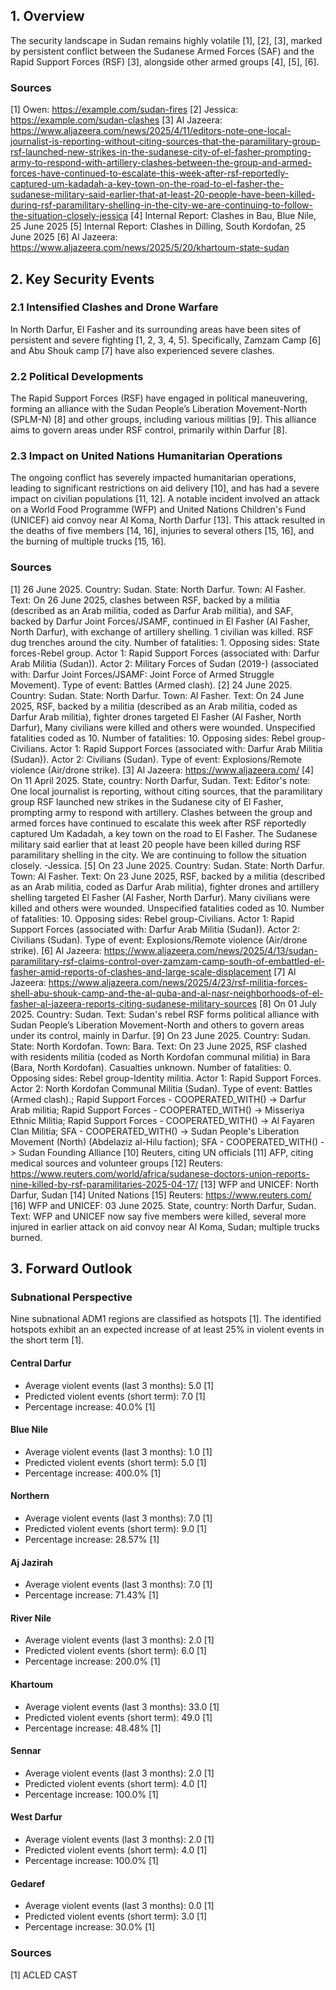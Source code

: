 
## 1. Overview

The security landscape in Sudan remains highly volatile [1], [2], [3], marked by persistent conflict between the Sudanese Armed Forces (SAF) and the Rapid Support Forces (RSF) [3], alongside other armed groups [4], [5], [6].

### Sources
[1] Owen: https://example.com/sudan-fires
[2] Jessica: https://example.com/sudan-clashes
[3] Al Jazeera: https://www.aljazeera.com/news/2025/4/11/editors-note-one-local-journalist-is-reporting-without-citing-sources-that-the-paramilitary-group-rsf-launched-new-strikes-in-the-sudanese-city-of-el-fasher-prompting-army-to-respond-with-artillery-clashes-between-the-group-and-armed-forces-have-continued-to-escalate-this-week-after-rsf-reportedly-captured-um-kadadah-a-key-town-on-the-road-to-el-fasher-the-sudanese-military-said-earlier-that-at-least-20-people-have-been-killed-during-rsf-paramilitary-shelling-in-the-city-we-are-continuing-to-follow-the-situation-closely-jessica
[4] Internal Report: Clashes in Bau, Blue Nile, 25 June 2025
[5] Internal Report: Clashes in Dilling, South Kordofan, 25 June 2025
[6] Al Jazeera: https://www.aljazeera.com/news/2025/5/20/khartoum-state-sudan

## 2. Key Security Events

### 2.1 Intensified Clashes and Drone Warfare
In North Darfur, El Fasher and its surrounding areas have been sites of persistent and severe fighting [1, 2, 3, 4, 5]. Specifically, Zamzam Camp [6] and Abu Shouk camp [7] have also experienced severe clashes.

### 2.2 Political Developments
The Rapid Support Forces (RSF) have engaged in political maneuvering, forming an alliance with the Sudan People’s Liberation Movement-North (SPLM-N) [8] and other groups, including various militias [9]. This alliance aims to govern areas under RSF control, primarily within Darfur [8].

### 2.3 Impact on United Nations Humanitarian Operations
The ongoing conflict has severely impacted humanitarian operations, leading to significant restrictions on aid delivery [10], and has had a severe impact on civilian populations [11, 12]. A notable incident involved an attack on a World Food Programme (WFP) and United Nations Children's Fund (UNICEF) aid convoy near Al Koma, North Darfur [13]. This attack resulted in the deaths of five members [14, 16], injuries to several others [15, 16], and the burning of multiple trucks [15, 16].

### Sources
[1] 26 June 2025. Country: Sudan. State: North Darfur. Town: Al Fasher. Text: On 26 June 2025, clashes between RSF, backed by a militia (described as an Arab militia, coded as Darfur Arab militia), and SAF, backed by Darfur Joint Forces/JSAMF, continued in El Fasher (Al Fasher, North Darfur), with exchange of artillery shelling. 1 civilian was killed. RSF dug trenches around the city. Number of fatalities: 1. Opposing sides: State forces-Rebel group. Actor 1: Rapid Support Forces (associated with: Darfur Arab Militia (Sudan)). Actor 2: Military Forces of Sudan (2019-) (associated with: Darfur Joint Forces/JSAMF: Joint Force of Armed Struggle Movement). Type of event: Battles (Armed clash).
[2] 24 June 2025. Country: Sudan. State: North Darfur. Town: Al Fasher. Text: On 24 June 2025, RSF, backed by a militia (described as an Arab militia, coded as Darfur Arab militia), fighter drones targeted El Fasher (Al Fasher, North Darfur), Many civilians were killed and others were wounded. Unspecified fatalities coded as 10. Number of fatalities: 10. Opposing sides: Rebel group-Civilians. Actor 1: Rapid Support Forces (associated with: Darfur Arab Militia (Sudan)). Actor 2: Civilians (Sudan). Type of event: Explosions/Remote violence (Air/drone strike).
[3] Al Jazeera: https://www.aljazeera.com/
[4] On 11 April 2025. State, country: North Darfur, Sudan. Text: Editor's note: One local journalist is reporting, without citing sources, that the paramilitary group RSF launched new strikes in the Sudanese city of El Fasher, prompting army to respond with artillery. Clashes between the group and armed forces have continued to escalate this week after RSF reportedly captured Um Kadadah, a key town on the road to El Fasher. The Sudanese military said earlier that at least 20 people have been killed during RSF paramilitary shelling in the city. We are continuing to follow the situation closely. -Jessica.
[5] On 23 June 2025. Country: Sudan. State: North Darfur. Town: Al Fasher. Text: On 23 June 2025, RSF, backed by a militia (described as an Arab militia, coded as Darfur Arab militia), fighter drones and artillery shelling targeted El Fasher (Al Fasher, North Darfur). Many civilians were killed and others were wounded. Unspecified fatalities coded as 10. Number of fatalities: 10. Opposing sides: Rebel group-Civilians. Actor 1: Rapid Support Forces (associated with: Darfur Arab Militia (Sudan)). Actor 2: Civilians (Sudan). Type of event: Explosions/Remote violence (Air/drone strike).
[6] Al Jazeera: https://www.aljazeera.com/news/2025/4/13/sudan-paramilitary-rsf-claims-control-over-zamzam-camp-south-of-embattled-el-fasher-amid-reports-of-clashes-and-large-scale-displacement
[7] Al Jazeera: https://www.aljazeera.com/news/2025/4/23/rsf-militia-forces-shell-abu-shouk-camp-and-the-al-quba-and-al-nasr-neighborhoods-of-el-fasher-al-jazeera-reports-citing-sudanese-military-sources
[8] On 01 July 2025. Country: Sudan. Text: Sudan's rebel RSF forms political alliance with Sudan People’s Liberation Movement-North and others to govern areas under its control, mainly in Darfur.
[9] On 23 June 2025. Country: Sudan. State: North Kordofan. Town: Bara. Text: On 23 June 2025, RSF clashed with residents militia (coded as North Kordofan communal militia) in Bara (Bara, North Kordofan). Casualties unknown. Number of fatalities: 0. Opposing sides: Rebel group-Identity militia. Actor 1: Rapid Support Forces. Actor 2: North Kordofan Communal Militia (Sudan). Type of event: Battles (Armed clash).; Rapid Support Forces - COOPERATED_WITH() -> Darfur Arab militia; Rapid Support Forces - COOPERATED_WITH() -> Misseriya Ethnic Militia; Rapid Support Forces - COOPERATED_WITH() -> Al Fayaren Clan Militia; SFA - COOPERATED_WITH() -> Sudan People's Liberation Movement (North) (Abdelaziz al-Hilu faction); SFA - COOPERATED_WITH() -> Sudan Founding Alliance
[10] Reuters, citing UN officials
[11] AFP, citing medical sources and volunteer groups
[12] Reuters: https://www.reuters.com/world/africa/sudanese-doctors-union-reports-nine-killed-by-rsf-paramilitaries-2025-04-17/
[13] WFP and UNICEF: North Darfur, Sudan
[14] United Nations
[15] Reuters: https://www.reuters.com/
[16] WFP and UNICEF: 03 June 2025. State, country: North Darfur, Sudan. Text: WFP and UNICEF now say five members were killed, several more injured in earlier attack on aid convoy near Al Koma, Sudan; multiple trucks burned.

## 3. Forward Outlook

### Subnational Perspective
Nine subnational ADM1 regions are classified as hotspots [1]. The identified hotspots exhibit an an expected increase of at least 25% in violent events in the short term [1].

#### Central Darfur
-   Average violent events (last 3 months): 5.0 [1]
-   Predicted violent events (short term): 7.0 [1]
-   Percentage increase: 40.0% [1]

#### Blue Nile
-   Average violent events (last 3 months): 1.0 [1]
-   Predicted violent events (short term): 5.0 [1]
-   Percentage increase: 400.0% [1]

#### Northern
-   Average violent events (last 3 months): 7.0 [1]
-   Predicted violent events (short term): 9.0 [1]
-   Percentage increase: 28.57% [1]

#### Aj Jazirah
-   Average violent events (last 3 months): 7.0 [1]
-   Percentage increase: 71.43% [1]

#### River Nile
-   Average violent events (last 3 months): 2.0 [1]
-   Predicted violent events (short term): 6.0 [1]
-   Percentage increase: 200.0% [1]

#### Khartoum
-   Average violent events (last 3 months): 33.0 [1]
-   Predicted violent events (short term): 49.0 [1]
-   Percentage increase: 48.48% [1]

#### Sennar
-   Average violent events (last 3 months): 2.0 [1]
-   Predicted violent events (short term): 4.0 [1]
-   Percentage increase: 100.0% [1]

#### West Darfur
-   Average violent events (last 3 months): 2.0 [1]
-   Predicted violent events (short term): 4.0 [1]
-   Percentage increase: 100.0% [1]

#### Gedaref
-   Average violent events (last 3 months): 0.0 [1]
-   Predicted violent events (short term): 3.0 [1]
-   Percentage increase: 30.0% [1]

### Sources
[1] ACLED CAST